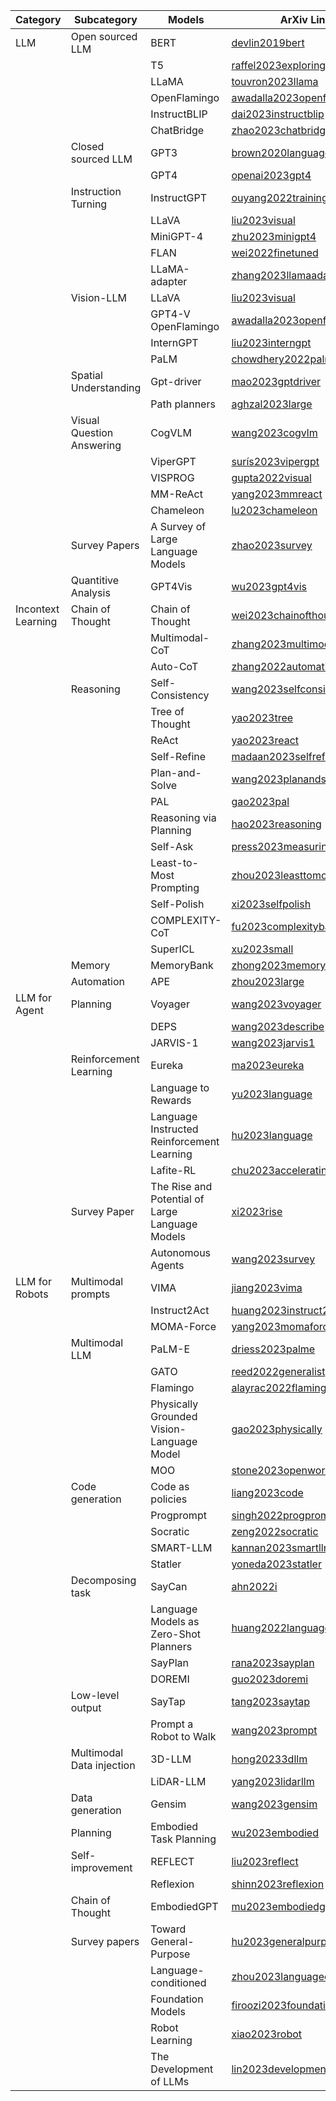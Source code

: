 

| Category   | Subcategory      | Models             | ArXiv Link              |
|----------------------|-------------------------------|----------------------------------------|------------------------------------|
| LLM     | Open sourced LLM    | BERT      | [devlin2019bert](https://arxiv.org/abs/1810.04805)  | 
|      |         | T5                 | [raffel2023exploring](https://arxiv.org/abs/1910.10683)  |
|      |         | LLaMA                | [touvron2023llama](https://arxiv.org/abs/2302.13971)  |
|      |         | OpenFlamingo                | [awadalla2023openflamingo](https://arxiv.org/abs/2308.01390)  |
|      |         | InstructBLIP                | [dai2023instructblip](https://arxiv.org/abs/2305.06500)  |
|      |         | ChatBridge                | [zhao2023chatbridge](https://arxiv.org/abs/2305.16103)  |
|      |  Closed sourced LLM   | GPT3                 | [brown2020language](https://arxiv.org/abs/2005.14165)  |
|      |         | GPT4                 | [openai2023gpt4](https://arxiv.org/abs/2303.08774)  |
|      | Instruction Turning   | InstructGPT              | [ouyang2022training](https://arxiv.org/abs/2203.02155)  |
|      |         | LLaVA                | [liu2023visual](https://arxiv.org/abs/2304.08485)   |
|      |         | MiniGPT-4               | [zhu2023minigpt4](https://arxiv.org/abs/2304.10592)   |
|      |         | FLAN                 | [wei2022finetuned](https://arxiv.org/abs/2109.01652)  |
|      |         | LLaMA-adapter              | [zhang2023llamaadapter](https://arxiv.org/abs/2303.16199) |
|      | Vision-LLM     | LLaVA                | [liu2023visual](https://arxiv.org/abs/2304.08485)   |
|      |         | GPT4-V OpenFlamingo            | [awadalla2023openflamingo](https://arxiv.org/abs/2308.01390)|
|      |         | InternGPT               | [liu2023interngpt](https://arxiv.org/abs/2305.05662)  |
|      |         | PaLM                 | [chowdhery2022palm](https://arxiv.org/abs/2204.02311)  |
|      | Spatial Understanding   | Gpt-driver               | [mao2023gptdriver](https://arxiv.org/abs/2310.01415)  |
|      |         | Path planners              | [aghzal2023large](https://arxiv.org/abs/2310.03249)   |
|      | Visual Question Answering  | CogVLM                | [wang2023cogvlm](https://arxiv.org/abs/2311.03079)  |
|      |         | ViperGPT                | [surís2023vipergpt](https://arxiv.org/abs/2303.08128)  |
|      |         | VISPROG               | [gupta2022visual](https://arxiv.org/abs/2211.11559)   |
|      |         | MM-ReAct                | [yang2023mmreact](https://arxiv.org/abs/2303.11381)   |
|      |         | Chameleon               | [lu2023chameleon](https://arxiv.org/abs/2304.09842)   |
|      | Survey Papers     | A Survey of Large Language Models         | [zhao2023survey](https://arxiv.org/abs/2303.18223)  |
|      | Quantitive Analysis     |  GPT4Vis       | [wu2023gpt4vis](https://arxiv.org/abs/2311.15732)  |
| Incontext Learning  | Chain of Thought    | Chain of Thought              | [wei2023chainofthought](https://arxiv.org/abs/2201.11903) |
|      |         | Multimodal-CoT              | [zhang2023multimodal](https://arxiv.org/abs/2302.00923)  |
|      |         | Auto-CoT                | [zhang2022automatic](https://arxiv.org/abs/2210.03493) |
|      | Reasoning      | Self-Consistency              | [wang2023selfconsistency](https://arxiv.org/abs/2203.11171)|
|      |         | Tree of Thought             | [yao2023tree](https://arxiv.org/abs/2305.10601)    |
|      |         | ReAct                | [yao2023react](https://arxiv.org/abs/2303.11366)   |
|      |         | Self-Refine              | [madaan2023selfrefine](https://arxiv.org/abs/2303.17651) |
|      |         | Plan-and-Solve              | [wang2023planandsolve](https://arxiv.org/abs/2305.04091) |
|      |         | PAL                | [gao2023pal](https://arxiv.org/abs/2211.10435)   |
|      |         | Reasoning via Planning            | [hao2023reasoning](https://arxiv.org/abs/2305.14992)  |
|      |         | Self-Ask                | [press2023measuring](https://arxiv.org/abs/2210.03350) |
|      |         | Least-to-Most Prompting           | [zhou2023leasttomost](https://arxiv.org/abs/2205.10625)  |
|      |         | Self-Polish              | [xi2023selfpolish](https://arxiv.org/abs/2305.14497)  |
|      |         | COMPLEXITY-CoT              | [fu2023complexitybased](https://arxiv.org/abs/2210.00720) |
|      |         | SuperICL                | [xu2023small](https://arxiv.org/abs/2305.08848)    |
|      | Memory     | MemoryBank                | [zhong2023memorybank](https://arxiv.org/abs/2305.10250)   |
|      | Automation     | APE                | [zhou2023large](https://arxiv.org/abs/2211.01910)   |
| LLM for Agent  | Planning      | Voyager               | [wang2023voyager](https://arxiv.org/abs/2305.16291)   |
|      |         | DEPS                 | [wang2023describe](https://arxiv.org/abs/2302.01560)  |
|      |         | JARVIS-1                | [wang2023jarvis1](https://arxiv.org/abs/2311.05997)   |
|      | Reinforcement Learning  | Eureka                | [ma2023eureka](https://arxiv.org/abs/2310.12931)   |
|      |         | Language to Rewards            | [yu2023language](https://arxiv.org/abs/2306.08647)  |
|      |         | Language Instructed Reinforcement Learning       | [hu2023language](https://arxiv.org/abs/2304.07297)  |
|      |         | Lafite-RL               | [chu2023accelerating](https://arxiv.org/abs/2311.02379)  |
|      | Survey Paper     | The Rise and Potential of Large Language Models     | [xi2023rise](https://arxiv.org/abs/2309.07864)   |
|      |         | Autonomous Agents             | [wang2023survey](https://arxiv.org/abs/2308.11432)  |
| LLM for Robots     | Multimodal prompts    | VIMA              | [jiang2023vima](https://arxiv.org/abs/2210.03094)   |
|        |        | Instruct2Act           | [huang2023instruct2act](https://arxiv.org/abs/2305.11176) |
|        |        | MOMA-Force            | [yang2023momaforce](https://arxiv.org/abs/2308.03624)  |
|        | Multimodal LLM     | PaLM-E             | [driess2023palme](https://arxiv.org/abs/2303.03378)  |
|        |        | GATO              | [reed2022generalist](https://arxiv.org/abs/2205.06175)  |
|        |        | Flamingo             | [alayrac2022flamingo](https://arxiv.org/abs/2204.14198) |
|        |        | Physically Grounded Vision-Language Model    | [gao2023physically](https://arxiv.org/abs/2309.02561)  |
|        |        | MOO               | [stone2023openworld](https://arxiv.org/abs/2303.00905)  |
|        | Code generation    | Code as policies           | [liang2023code](https://arxiv.org/abs/2209.07753)   |
|        |        | Progprompt            | [singh2022progprompt](https://arxiv.org/abs/2209.11302) |
|        |        | Socratic             | [zeng2022socratic](https://arxiv.org/abs/2204.00598)   |
|        |        | SMART-LLM             | [kannan2023smartllm](https://arxiv.org/abs/2309.10062)  |
|        |        | Statler              | [yoneda2023statler](https://arxiv.org/abs/2306.17840)  |
|        | Decomposing task     | SayCan             | [ahn2022i](https://arxiv.org/abs/2204.01691)     |
|        |        | Language Models as Zero-Shot Planners      | [huang2022language](https://arxiv.org/abs/2201.07207)  |
|        |        | SayPlan              | [rana2023sayplan](https://arxiv.org/abs/2307.06135)  |
|        |        | DOREMI             | [guo2023doremi](https://arxiv.org/abs/2307.00329)   |
|        | Low-level output     | SayTap             | [tang2023saytap](https://arxiv.org/abs/2306.07580)   |
|        |        | Prompt a Robot to Walk         | [wang2023prompt](https://arxiv.org/abs/2309.09969)   |
|        | Multimodal Data injection  | 3D-LLM             | [hong20233dllm](https://arxiv.org/abs/2307.12981)   |
|        |        | LiDAR-LLM             | [yang2023lidarllm](https://arxiv.org/abs/2312.14074)   |
|        | Data generation    | Gensim             | [wang2023gensim](https://arxiv.org/abs/2310.01361)   |
|        | Planning       | Embodied Task Planning         | [wu2023embodied](https://arxiv.org/abs/2307.01848)   |
|        | Self-improvement     | REFLECT              | [liu2023reflect](https://arxiv.org/abs/2306.15724)   |
|        |        | Reflexion             | [shinn2023reflexion](https://arxiv.org/abs/2303.11366)  |
|        | Chain of Thought     | EmbodiedGPT             | [mu2023embodiedgpt](https://arxiv.org/abs/2305.15021)  |
|        | Survey papers     | Toward General-Purpose         | [hu2023generalpurpose](https://arxiv.org/abs/2312.08782)  |
|        |        | Language-conditioned         | [zhou2023languageconditioned](https://arxiv.org/abs/2312.10807)|
|        |        | Foundation Models         | [firoozi2023foundation](https://arxiv.org/abs/2312.07843) |
|        |        | Robot Learning           | [xiao2023robot](https://arxiv.org/abs/2311.14379)   |
|        |        | The Development of LLMs          | [lin2023development](https://arxiv.org/abs/2311.00530)  |
